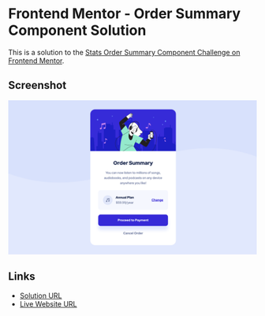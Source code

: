 # Frontend Mentor - Order Summary Component Solution

This is a solution to the [Stats Order Summary Component Challenge on Frontend Mentor](https://www.frontendmentor.io/challenges/order-summary-component-QlPmajDUj).

## Screenshot

![](screenshot.png)

## Links

-   [Solution URL](https://www.frontendmentor.io/challenges/order-summary-component-QlPmajDUj/hub/order-summary-card-component-with-flex-bem-and-mobile-first-approach-UK81ezKtu)
-   [Live Website URL](https://sachkeerat2802.github.io/frontend-mentor/order-summary-component)
